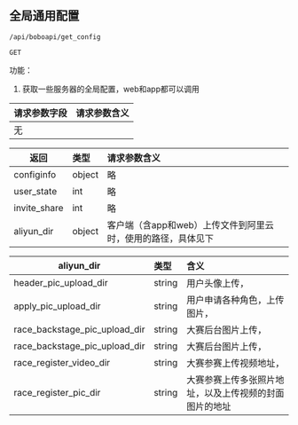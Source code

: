 
## 全局通用配置

~~~
/api/boboapi/get_config
~~~
~~~
GET
~~~


功能：  

1.  获取一些服务器的全局配置，web和app都可以调用  

| 请求参数字段        | 请求参数含义  |
| -------- |:------|
|无         |  |


| 返回 | 类型       | 请求参数含义  |
| -------- |:------|:------|
|configinfo     | object | 略 |
|user_state     |int | 略 |
|invite_share     | int | 略 |
|aliyun_dir     | object | 客户端（含app和web）上传文件到阿里云时，使用的路径，具体见下 |


| aliyun_dir | 类型       | 含义  |
| -------- |:------|:------|
|header_pic_upload_dir     | string | 用户头像上传， |
|apply_pic_upload_dir      | string | 用户申请各种角色，上传图片， |
|race_backstage_pic_upload_dir       | string | 大赛后台图片上传， |
|race_backstage_pic_upload_dir       | string | 大赛后台图片上传， |
|race_register_video_dir       | string | 大赛参赛上传视频地址， |
|race_register_pic_dir       | string | 大赛参赛上传多张照片地址，以及上传视频的封面图片的地址 |



